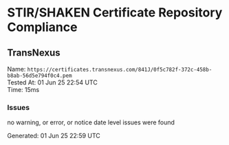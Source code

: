 # STIR/SHAKEN Certificate Repository Compliance

## TransNexus

Name: `https://certificates.transnexus.com/841J/0f5c782f-372c-458b-b8ab-56d5e794f0c4.pem`\
Tested At: 01 Jun 25 22:54 UTC\
Time: 15ms

### Issues

no warning, or error, or notice date level issues were found

Generated: 01 Jun 25 22:59 UTC